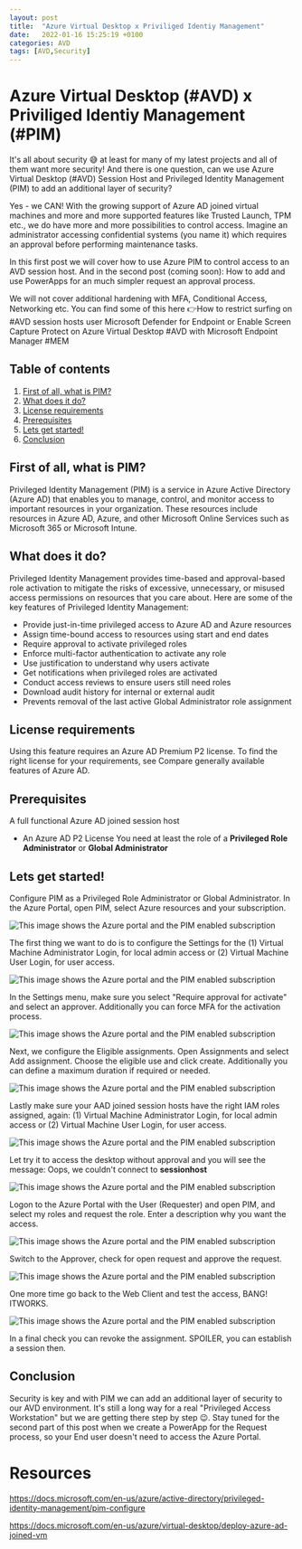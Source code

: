 ```yaml
---
layout: post
title:  "Azure Virtual Desktop x Priviliged Identiy Management"
date:   2022-01-16 15:25:19 +0100
categories: AVD
tags: [AVD,Security]
---
```

# Azure Virtual Desktop (#AVD) x Priviliged Identiy Management (#PIM)

It's all about security 😅 at least for many of my latest projects and all of them want more security! And there is one question, can we use Azure Virtual Desktop (#AVD) Session Host and Privileged Identity Management (PIM) to add an additional layer of security?

Yes - we CAN! With the growing support of Azure AD joined virtual machines and more and more supported features like Trusted Launch, TPM etc., we do have more and more possibilities to control access.
Imagine an administrator accessing confidential systems (you name it) which requires an approval before performing maintenance tasks.

In this first post we will cover how to use Azure PIM to control access to an AVD session host.
And in the second post (coming soon): How to add and use PowerApps for an much simpler request an approval process.

We will not cover additional hardening with MFA, Conditional Access, Networking etc. You can find some of this here 👉How to restrict surfing on #AVD session hosts user Microsoft Defender for Endpoint or Enable Screen Capture Protect on Azure Virtual Desktop #AVD with Microsoft Endpoint Manager #MEM


## Table of contents
1. [First of all, what is PIM?](#First-of-all-what-is-PIM)
2. [What does it do?](#What-does-it-do)
3. [License requirements](#License-requirements)
4. [Prerequisites](#Prerequisites)
5. [Lets get started!](#Lets-get-started)
6. [Conclusion](#Conclusion)

## First of all, what is PIM?

Privileged Identity Management (PIM) is a service in Azure Active Directory (Azure AD) that enables you to manage, control, and monitor access to important resources in your organization. These resources include resources in Azure AD, Azure, and other Microsoft Online Services such as Microsoft 365 or Microsoft Intune.

## What does it do?

Privileged Identity Management provides time-based and approval-based role activation to mitigate the risks of excessive, unnecessary, or misused access permissions on resources that you care about. Here are some of the key features of Privileged Identity Management:
- Provide just-in-time privileged access to Azure AD and Azure resources
- Assign time-bound access to resources using start and end dates
- Require approval to activate privileged roles
- Enforce multi-factor authentication to activate any role
- Use justification to understand why users activate
- Get notifications when privileged roles are activated
- Conduct access reviews to ensure users still need roles
- Download audit history for internal or external audit
- Prevents removal of the last active Global Administrator role assignment

## License requirements

Using this feature requires an Azure AD Premium P2 license. To find the right license for your requirements, see Compare generally available features of Azure AD.

## Prerequisites

A full functional Azure AD joined session host
- An Azure AD P2 License
You need at least the role of a **Privileged Role Administrator** or **Global Administrator**

## Lets get started!

Configure PIM as a Privileged Role Administrator or Global Administrator.
In the Azure Portal, open PIM, select Azure resources and your subscription.

![This image shows the Azure portal and the PIM enabled subscription](/assets/img/2022-02-04/2022-02-04-001.png)

The first thing we want to do is to configure the Settings for the (1) Virtual Machine Administrator Login, for local admin access or (2) Virtual Machine User Login, for user access.

![This image shows the Azure portal and the PIM enabled subscription](/assets/img/2022-02-04/2022-02-04-002.png)

In the Settings menu, make sure you select "Require approval for activate" and select an approver. Additionally you can force MFA for the activation process.

![This image shows the Azure portal and the PIM enabled subscription](/assets/img/2022-02-04/2022-02-04-003.png)

Next, we configure the Eligible assignments. Open Assignments and select Add assignment. Choose the eligible use and click create. Additionally you can define a maximum duration if required or needed.

![This image shows the Azure portal and the PIM enabled subscription](/assets/img/2022-02-04/2022-02-04-004.png)

Lastly make sure your AAD joined session hosts have the right IAM roles assigned, again: (1) Virtual Machine Administrator Login, for local admin access or (2) Virtual Machine User Login, for user access.

![This image shows the Azure portal and the PIM enabled subscription](/assets/img/2022-02-04/2022-02-04-005.png)

Let try it to access the desktop without approval and you will see the message:
Oops, we couldn't connect to **sessionhost**

![This image shows the Azure portal and the PIM enabled subscription](/assets/img/2022-02-04/2022-02-04-006.png)

Logon to the Azure Portal with the User (Requester) and open PIM, and select my roles and request the role. Enter a description why you want the access.

![This image shows the Azure portal and the PIM enabled subscription](/assets/img/2022-02-04/2022-02-04-007.png)

Switch to the Approver, check for open request and approve the request.

![This image shows the Azure portal and the PIM enabled subscription](/assets/img/2022-02-04/2022-02-04-008.png)

One more time go back to the Web Client and test the access, BANG! ITWORKS.

![This image shows the Azure portal and the PIM enabled subscription](/assets/img/2022-02-04/2022-02-04-009.png)

In a final check you can revoke the assignment. SPOILER, you can establish a session then.

## Conclusion

Security is key and with PIM we can add an additional layer of security to our AVD environment. It's still a long way for a real "Privileged Access Workstation" but we are getting there step by step 😉.
Stay tuned for the second part of this post when we create a PowerApp for the Request process, so your End user doesn't need to access the Azure Portal.

# Resources
https://docs.microsoft.com/en-us/azure/active-directory/privileged-identity-management/pim-configure

https://docs.microsoft.com/en-us/azure/virtual-desktop/deploy-azure-ad-joined-vm

